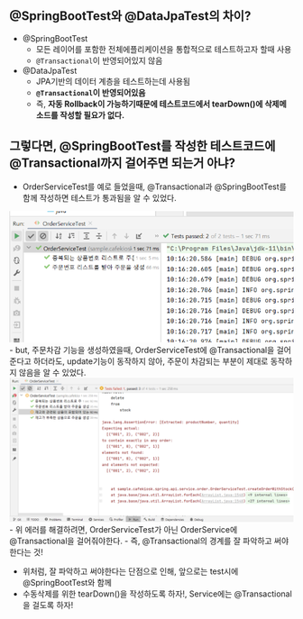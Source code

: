 ## @SpringBootTest와 @DataJpaTest의 차이?

- @SpringBootTest
  - 모든 레이어를 포함한 전체에플리케이션을 통합적으로 테스트하고자 할때 사용
  - `@Transactional`이 반영되어있지 않음
- @DataJpaTest
  - JPA기반의 데이터 계층을 테스트하는데 사용됨
  - **`@Transactional`이 반영되어있음**
  - 즉, **자동 Rollback이 가능하기때문에 테스트코드에서 tearDown()에 삭제메소드를 작성할 필요가 없다.**

## 그렇다면, @SpringBootTest를 작성한 테스트코드에 @Transactional까지 걸어주면 되는거 아냐?
- OrderServiceTest를 예로 들었을때, @Transactional과 @SpringBootTest를 함께 작성하면 테스트가 통과됨을 알 수 있었다.
<img src="../image/springbootTest.PNG" >
- but, 주문차감 기능을 생성하였을때, OrderServiceTest에 @Transactional을 걸어준다고 하더라도, update기능이 동작하지 않아, 주문이 차감되는 부분이 제대로 동작하지 않음을 알 수 있었다.
<img src="../image/test-error.PNG" >
- 위 에러를 해결하려면, OrderServiceTest가 아닌 OrderService에 @Transactional을 걸어줘야한다.
- 즉, @Transactional의 경계를 잘 파악하고 써야한다는 것!

- 위처럼, 잘 파악하고 써야한다는 단점으로 인해, 앞으로는 test시에 @SpringBootTest와 함께 
- 수동삭제를 위한 tearDown()을 작성하도록 하자!, Service에는 @Transactional을 걸도록 하자!
